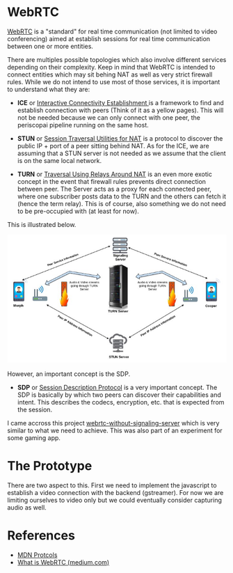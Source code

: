 # WebRTC

[WebRTC](https://en.wikipedia.org/wiki/WebRTC) is a "standard" for real time communication 
(not limited to video conferencing) aimed at establish sessions for real time communication
between one or more entities. 

There are multiples possible topologies which also involve different services depending on 
their complexity. Keep in mind that WebRTC is intended to connect entities which may sit 
behing NAT as well as very strict firewall rules. While we do not intend to use most of 
those services, it is important to understand what they are:

- **ICE** or [Interactive Connectivity Establishment ](https://en.wikipedia.org/wiki/Interactive_Connectivity_Establishment)
  is a framework to find and establish connection with peers (Think of it as a yellow pages). 
  This will not be needed because we can only connect with one peer, the periscopai pipeline 
  running on the same host. 

- **STUN** or [Session Traversal Utilities for NAT](https://en.wikipedia.org/wiki/STUN) is a 
  protocol to discover the public IP + port of a peer sitting behind NAT. 
  As for the ICE, we are assuming that a STUN server is not needed as we assume that the client 
  is on the same local network. 

- **TURN** or [Traversal Using Relays Around NAT](https://webrtc.org/getting-started/turn-server) is 
  an even more exotic concept in the event that firewall rules prevents direct connection between 
  peer. The Server acts as a proxy for each connected peer, where one subscriber posts data to the 
  TURN and the others can fetch it (hence the term relay). This is of course, also something we 
  do not need to be pre-occupied with (at least for now).

This is illustrated below. 

![webrtc-top-1.jpeg](./webrtc-top-1.jpeg)

However, an important concept is the SDP. 

- **SDP** or [Session Description Protocol](https://en.wikipedia.org/wiki/Session_Description_Protocol)
  is a very important concept. The SDP is basically by which two peers can discover their capabilities 
  and intent. This describes the codecs, encryption, etc. that is expected from the session. 

I came accross this project [webrtc-without-signaling-server](https://github.com/lesmana/webrtc-without-signaling-server)
which is very similar to what we need to achieve. This was also part of an experiment for some gaming 
app.

# The Prototype

There are two aspect to this. First we need to implement the javascript to establish 
a video connection with the backend (gstreamer). For now we are limiting ourselves to 
video only but we could eventually consider capturing audio as well. 



# References

* [MDN Protcols](https://developer.mozilla.org/en-US/docs/Web/API/WebRTC_API/Protocols)
* [What is WebRTC (medium.com)](https://medium.com/av-transcode/what-is-webrtc-and-how-to-setup-stun-turn-server-for-webrtc-communication-63314728b9d0)